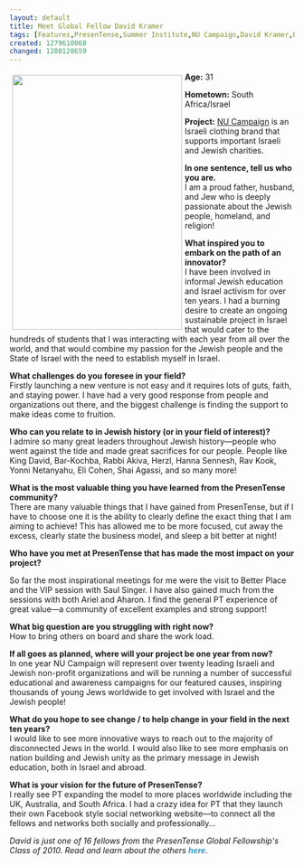 ```yaml
---
layout: default
title: Meet Global Fellow David Kramer
tags: [Features,PresenTense,Summer Institute,NU Campaign,David Kramer,PresenTense Fellow,Summer Fellowship,Global Fellow,Advocacy,T-shirts,PTI 10 interviews]
created: 1279610068
changed: 1280128659
---
```

<p><strong><img hspace="5" height="451" width="300" vspace="5" align="left" alt="" src="/files/a8.jpg" />Age:</strong> 31</p>
<p><strong>Hometown:</strong> South Africa/Israel</p>
<p><strong>Project:</strong> <a href="http://www.nucampaign.org/">NU Campaign</a> is an Israeli clothing brand that supports important Israeli and Jewish charities. &nbsp;&nbsp;&nbsp;&nbsp;</p>
<p><strong>In one sentence, tell us who you are.</strong>&nbsp;<br />
I am a proud father, husband, and Jew who is deeply passionate about the Jewish people, homeland, and religion!</p>
<p><strong>What inspired you to embark on the path of an innovator?<br />
</strong>I have been involved in informal Jewish education and Israel activism for over ten years. I had a burning desire to create an ongoing sustainable project in Israel that would cater to the hundreds of students that I was interacting with each year from all over the world, and that would combine my passion for the Jewish people and the State of Israel with the need to establish myself in Israel.</p>
<p><strong>What challenges do you foresee in your field?<br />
</strong>Firstly launching a new venture is not easy and it requires lots of guts, faith, and staying power. I have had a very good response from people and organizations out there, and the biggest challenge is finding the support to make ideas come to fruition.&nbsp;&nbsp;&nbsp;&nbsp;&nbsp;</p>
<p><strong>Who can you relate to in Jewish history (or in your field of interest)?<br />
</strong>I admire so many great leaders throughout Jewish history&mdash;people who went against the tide and made great sacrifices for our people. People like King David, Bar-Kochba, Rabbi Akiva, Herzl, Hanna Sennesh, Rav Kook, Yonni Netanyahu, Eli Cohen, Shai Agassi, and so many more!</p>
<p><strong>What is the most valuable thing you have learned from the PresenTense community?<br />
</strong>There are many valuable things that I have gained from PresenTense, but if I have to choose one it is the ability to clearly define the exact thing that I am aiming to achieve! This has allowed me to be more focused, cut away the excess, clearly state the business model, and sleep a bit better at night!</p>
<p><strong>Who have you met at PresenTense that has made the most impact on your project?</strong></p>
<p>So far the most inspirational meetings for me were the visit to Better Place and the VIP session with Saul Singer. I have also gained much from the sessions with both Ariel and Aharon. I find the general PT experience of great value&mdash;a community of excellent examples and strong support!</p>
<p><strong>What big question are you struggling with right now?<br />
</strong>How to bring others on board and share the work load.</p>
<p><strong>If all goes as planned, where will your project be one year from now?<br />
</strong>In one year NU Campaign will represent over twenty leading Israeli and Jewish non-profit organizations and will be running a number of successful educational and awareness campaigns for our featured causes, inspiring thousands of young Jews worldwide to get involved with Israel and the Jewish people!</p>
<p><strong>What do you hope to see change / to help change in your field in the next ten years?<br />
</strong>I would like to see more innovative ways to reach out to the majority of disconnected Jews in the world. I would also like to see more emphasis on nation building and Jewish unity as the primary message in Jewish education, both in Israel and abroad.</p>
<p><strong>What is your vision for the future of PresenTense?<br />
</strong>I really see PT expanding the model to more places worldwide including the UK, Australia, and South Africa. I had a crazy idea for PT that they launch their own Facebook style social networking website&mdash;to connect all the fellows and networks both socially and professionally...</p>
<p><em>David is just one of 16 fellows from the PresenTense Global Fellowship's Class of 2010. Read and learn about the others&nbsp;<a style="text-decoration: none; font-weight: bold; color: rgb(51, 153, 204); " href="http://presentense.org/pti10-interviews">here</a>.</em></p>